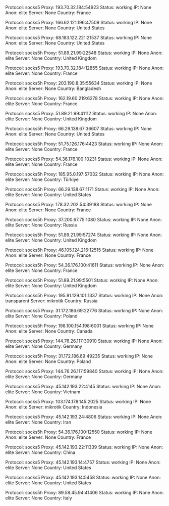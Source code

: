 Protocol: socks5
Proxy: 193.70.32.184:54923
Status: working
IP: None
Anon: elite
Server: None
Country: France

Protocol: socks5
Proxy: 166.62.121.196:47509
Status: working
IP: None
Anon: elite
Server: None
Country: United States

Protocol: socks5
Proxy: 68.183.122.221:21537
Status: working
IP: None
Anon: elite
Server: None
Country: United States

Protocol: socks5h
Proxy: 51.89.21.99:22548
Status: working
IP: None
Anon: elite
Server: None
Country: United Kingdom

Protocol: socks5
Proxy: 193.70.32.184:12855
Status: working
IP: None
Anon: elite
Server: None
Country: France

Protocol: socks5h
Proxy: 203.190.8.35:55634
Status: working
IP: None
Anon: elite
Server: None
Country: Bangladesh

Protocol: socks5h
Proxy: 162.19.60.219:6278
Status: working
IP: None
Anon: elite
Server: None
Country: France

Protocol: socks5
Proxy: 51.89.21.99:41112
Status: working
IP: None
Anon: elite
Server: None
Country: United Kingdom

Protocol: socks5h
Proxy: 66.29.138.67:36607
Status: working
IP: None
Anon: elite
Server: None
Country: United States

Protocol: socks5h
Proxy: 51.75.126.176:4423
Status: working
IP: None
Anon: elite
Server: None
Country: France

Protocol: socks5
Proxy: 54.36.176.100:10231
Status: working
IP: None
Anon: elite
Server: None
Country: France

Protocol: socks5h
Proxy: 185.95.0.197:57032
Status: working
IP: None
Anon: elite
Server: None
Country: Türkiye

Protocol: socks5h
Proxy: 66.29.138.67:1171
Status: working
IP: None
Anon: elite
Server: None
Country: United States

Protocol: socks5
Proxy: 178.32.202.54:39188
Status: working
IP: None
Anon: elite
Server: None
Country: France

Protocol: socks5h
Proxy: 37.200.67.75:1080
Status: working
IP: None
Anon: elite
Server: None
Country: Russia

Protocol: socks5h
Proxy: 51.89.21.99:57274
Status: working
IP: None
Anon: elite
Server: None
Country: United Kingdom

Protocol: socks5h
Proxy: 46.105.124.216:12515
Status: working
IP: None
Anon: elite
Server: None
Country: France

Protocol: socks5h
Proxy: 54.36.176.100:41611
Status: working
IP: None
Anon: elite
Server: None
Country: France

Protocol: socks5h
Proxy: 51.89.21.99:5501
Status: working
IP: None
Anon: elite
Server: None
Country: United Kingdom

Protocol: socks5h
Proxy: 195.91.129.101:1337
Status: working
IP: None
Anon: transparent
Server: mikrotik
Country: Russia

Protocol: socks5
Proxy: 31.172.186.69:22776
Status: working
IP: None
Anon: elite
Server: None
Country: Poland

Protocol: socks5h
Proxy: 198.100.154.198:6001
Status: working
IP: None
Anon: elite
Server: None
Country: Canada

Protocol: socks5
Proxy: 144.76.26.117:30910
Status: working
IP: None
Anon: elite
Server: None
Country: Germany

Protocol: socks5h
Proxy: 31.172.186.69:49235
Status: working
IP: None
Anon: elite
Server: None
Country: Poland

Protocol: socks5
Proxy: 144.76.26.117:59840
Status: working
IP: None
Anon: elite
Server: None
Country: Germany

Protocol: socks5
Proxy: 45.142.193.22:4145
Status: working
IP: None
Anon: elite
Server: None
Country: Vietnam

Protocol: socks5
Proxy: 103.174.178.145:2025
Status: working
IP: None
Anon: elite
Server: mikrotik
Country: Indonesia

Protocol: socks5
Proxy: 45.142.193.24:4806
Status: working
IP: None
Anon: elite
Server: None
Country: Iran

Protocol: socks5h
Proxy: 54.36.176.100:12550
Status: working
IP: None
Anon: elite
Server: None
Country: France

Protocol: socks5
Proxy: 45.142.193.22:11339
Status: working
IP: None
Anon: elite
Server: None
Country: China

Protocol: socks5
Proxy: 45.142.193.14:4757
Status: working
IP: None
Anon: elite
Server: None
Country: United States

Protocol: socks5
Proxy: 45.142.193.14:5458
Status: working
IP: None
Anon: elite
Server: None
Country: United States

Protocol: socks5h
Proxy: 89.58.45.94:41406
Status: working
IP: None
Anon: elite
Server: None
Country: Italy

